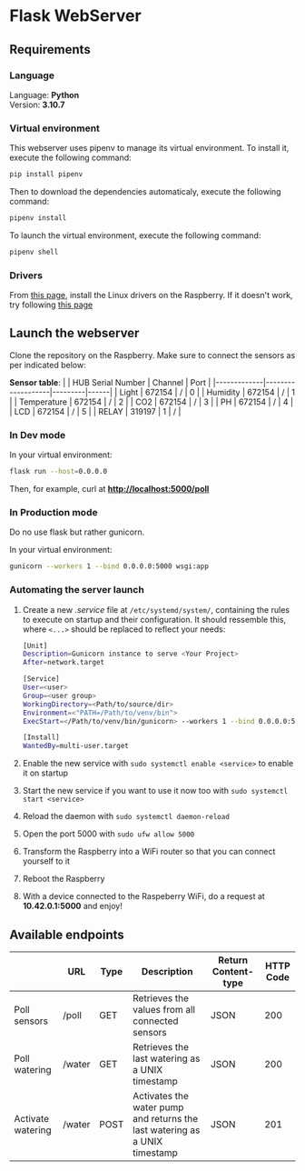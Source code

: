 # Flask WebServer

## Requirements

### Language

Language: **Python**  
Version: **3.10.7**

### Virtual environment

This webserver uses pipenv to manage its virtual environment. To install it, execute the following command:

```bash
pip install pipenv
```

Then to download the dependencies automaticaly, execute the following command:

```bash
pipenv install
```

To launch the virtual environment, execute the following command:

```bash
pipenv shell
```

### Drivers

From [this page](https://www.phidgets.com/docs/Language_-_Python), install the Linux drivers on the Raspberry. If it doesn't work, try following [this page](https://artisan-roasterscope.blogspot.com/2017/01/connecting-phidgets-on-linux.html)

## Launch the webserver

Clone the repository on the Raspberry. Make sure to connect the sensors as per indicated below:

**Sensor table**:
|             | HUB Serial Number | Channel | Port |
|-------------|-------------------|---------|------|
| Light       | 672154            | /       | 0    |
| Humidity    | 672154            | /       | 1    |
| Temperature | 672154            | /       | 2    |
| CO2         | 672154            | /       | 3    |
| PH          | 672154            | /       | 4    |
| LCD         | 672154            | /       | 5    |
| RELAY       | 319197            | 1       | /    |

### In Dev mode

In your virtual environment:

```bash
flask run --host=0.0.0.0
```

Then, for example, curl at **<http://localhost:5000/poll>**

### In Production mode

Do no use flask but rather gunicorn.

In your virtual environment:

```bash
gunicorn --workers 1 --bind 0.0.0.0:5000 wsgi:app
```

### Automating the server launch

1. Create a new *.service* file at `/etc/systemd/system/`, containing the rules to execute on startup and their configuration. It should ressemble this, where `<...>` should be replaced to reflect your needs:

    ```bash
    [Unit]
    Description=Gunicorn instance to serve <Your Project>
    After=network.target

    [Service]
    User=<user>
    Group=<user group>
    WorkingDirectory=<Path/to/source/dir>
    Environment=<"PATH=/Path/to/venv/bin">
    ExecStart=</Path/to/venv/bin/gunicorn> --workers 1 --bind 0.0.0.0:5000 wsgi:app &

    [Install]
    WantedBy=multi-user.target
    ```

2. Enable the new service with `sudo systemctl enable <service>` to enable it on startup
3. Start the new service if you want to use it now too with `sudo systemctl start <service>`
4. Reload the daemon with `sudo systemctl daemon-reload`
5. Open the port 5000 with `sudo ufw allow 5000`
6. Transform the Raspberry into a WiFi router so that you can connect yourself to it
7. Reboot the Raspberry
8. With a device connected to the Raspeberry WiFi, do a request at **10.42.0.1:5000** and enjoy!

## Available endpoints

|                   | URL    | Type | Description                                                                | Return Content-type | HTTP Code |
|-------------------|--------|------|----------------------------------------------------------------------------|---------------------|-----------|
| Poll sensors      | /poll  | GET  | Retrieves the values from all connected sensors                            | JSON                | 200       |
| Poll watering     | /water | GET  | Retrieves the last watering as a UNIX timestamp                            | JSON                | 200       |
| Activate watering | /water | POST | Activates the water pump and returns the last watering as a UNIX timestamp | JSON                | 201       |
